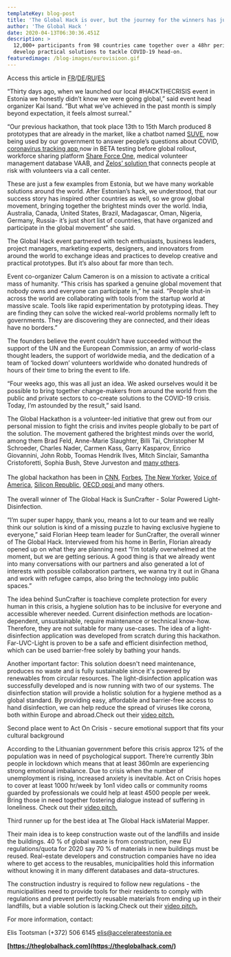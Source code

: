 ```yaml
---
templateKey: blog-post
title: 'The Global Hack is over, but the journey for the winners has just begun'
author: 'The Global Hack '
date: 2020-04-13T06:30:36.451Z
description: >
  12,000+ participants from 98 countries came together over a 48hr period to
  develop practical solutions to tackle COVID-19 head-on.
featuredimage: /blog-images/eurovisioon.gif
---
```

Access this article in [FR](https://docs.google.com/document/d/1-q9CABWCVa74sDW9gdaXS6uBK7HTcD3TQ2DKOkMqIPg/edit)/[DE](https://docs.google.com/document/d/14O-jazljir9hr-27UJlBSM4R6t3wnsB1M84cmlk5Ejg/edit)/[RU](https://docs.google.com/document/d/1IjaIYHsimcu9fBlF-Gw8Mrf9mGL_xlmf/edit)/[ES](https://docs.google.com/document/d/1J5ItT-Vs6p4FvH-fyGCamPdj5gJCAneQBincn0oryyE/edit)

“Thirty days ago, when we launched our local #HACKTHECRISIS event in Estonia we honestly didn’t know we were going global,” said event head organizer Kai Isand. “But what we’ve achieved in the past month is simply beyond expectation, it feels almost surreal.”

“Our previous hackathon, that took place 13th to 15th March produced 8 prototypes that are already in the market, like a chatbot named [SUVE](https://news.err.ee/1067675/government-launches-chatbot-to-answer-coronavirus-crisis-queries), now being used by our government to answer people’s questions about COVID, [coronavirus tracking app ](https://www.velmio.com/corona-tracker)now in BETA testing before global rollout, workforce sharing platform [Share Force One](https://shareforceone.ee/en/), medical volunteer management database VAAB, and [Zelos’ solution ](https://www.getzelos.com/)that connects people at risk with volunteers via a call center.

These are just a few examples from Estonia, but we have many workable solutions around the world. After Estonian’s hack, we understood, that our success story has inspired other countries as well, so we grow global movement, bringing together the brightest minds over the world. India, Australia, Canada, United States, Brazil, Madagascar, Oman, Nigeria, Germany, Russia- it’s just short list of countries, that have organized and participate in the global movement” she said.

The Global Hack event partnered with tech enthusiasts, business leaders, project managers, marketing experts, designers, and innovators from around the world to exchange ideas and practices to develop creative and practical prototypes. But it’s also about far more than tech.

Event co-organizer Calum Cameron is on a mission to activate a critical mass of humanity. “This crisis has sparked a genuine global movement that nobody owns and everyone can participate in,” he said. ”People shut-in across the world are collaborating with tools from the startup world at massive scale. Tools like rapid experimentation by prototyping ideas. They are finding they can solve the wicked real-world problems normally left to governments. They are discovering they are connected, and their ideas have no borders.”

The founders believe the event couldn’t have succeeded without the support of the UN and the European Commission, an army of world-class thought leaders, the support of worldwide media, and the dedication of a team of ‘locked down’ volunteers worldwide who donated hundreds of hours of their time to bring the event to life.

“Four weeks ago, this was all just an idea. We asked ourselves would it be possible to bring together change-makers from around the world from the public and private sectors to co-create solutions to the COVID-19 crisis. Today, I’m astounded by the result,” said Isand.

The Global Hackathon is a volunteer-led initiative that grew out from our personal mission to fight the crisis and invites people globally to be part of the solution. The movement gathered the brightest minds over the world, among them Brad Feld, Anne-Marie Slaughter, Billi Tai, Christopher M Schroeder, Charles Nader, Carmen Kass, Garry Kasparov, Enrico Giovannini, John Robb, Toomas Hendrik Ilves, Mitch Sinclair, Samantha Cristoforetti, Sophia Bush, Steve Jurveston and [many others](https://theglobalhack.com/).\
\
The global hackathon has been in [CNN](https://drive.google.com/file/d/1xhuGFcyOdQ0-EVgRjlgIDrG2tKNUwzA_/view?usp=sharing), [Forbes](https://www.forbes.com/sites/robertwolcott/2020/03/15/hack-the-crisis-6-lessons-from-estonias-coronavirus-crisis-response/#3904f904fca8), [The New Yorker](https://www.newyorker.com/news/our-columnists/why-estonia-was-poised-to-handle-how-a-pandemic-would-change-everything?fbclid=IwAR273AG0gtQEFovWGtXpTsLrNdWB5eedum2ebsBjug2KmQVNM7m86RRKusQ), [Voice of America](https://www.voanews.com/silicon-valley-technology/global-hack-searches-solutions), [Silicon Republic](https://www.siliconrepublic.com/start-ups/global-hack-coronavirus-covid19-hackathon), [OECD opsi ](https://oecd-opsi.org/globalhack/)and many others.\
\
The overall winner of The Global Hack is SunCrafter - Solar Powered Light-Disinfection.

“I’m super super happy, thank you, means a lot to our team and we really think our solution is kind of a missing puzzle to having exclusive hygiene to everyone,” said Florian Heep team leader for SunCrafter, the overall winner of The Global Hack. Interviewed from his home in Berlin, Florian already opened up on what they are planning next “I’m totally overwhelmed at the moment, but we are getting serious. A good thing is that we already went into many conversations with our partners and also generated a lot of interests with possible collaboration partners, we wanna try it out in Ghana and work with refugee camps, also bring the technology into public spaces.”

The idea behind SunCrafter is toachieve complete protection for every human in this crisis, a hygiene solution has to be inclusive for everyone and accessible wherever needed. Current disinfection methods are location-dependent, unsustainable, require maintenance or technical know-how. Therefore, they are not suitable for many use-cases. The idea of a light-disinfection application was developed from scratch during this hackathon. Far-UVC-Light is proven to be a safe and efficient disinfection method, which can be used barrier-free solely by bathing your hands.

Another important factor: This solution doesn't need maintenance, produces no waste and is fully sustainable since it's powered by renewables from circular resources. The light-disinfection application was successfully developed and is now running with two of our systems. The disinfection station will provide a holistic solution for a hygiene method as a global standard. By providing easy, affordable and barrier-free access to hand disinfection, we can help reduce the spread of viruses like corona, both within Europe and abroad.Check out their [video pitch.](https://youtu.be/8172hcxn724)

Second place went to Act On Crisis - secure emotional support that fits your cultural background

According to the Lithuanian government before this crisis approx 12% of the population was in need of psychological support. There’re currently 3bln people in lockdown which means that at least 360mln are experiencing strong emotional imbalance. Due to crisis when the number of unemployment is rising, increased anxiety is inevitable. Act on Crisis hopes to cover at least 1000 hr/week by 1on1 video calls or community rooms guarded by professionals we could help at least 4500 people per week. Bring those in need together fostering dialogue instead of suffering in loneliness. Check out their [video pitch.](https://youtu.be/T1KJSdffOys)

Third runner up for the best idea at The Global Hack isMaterial Mapper.

Their main idea is to keep construction waste out of the landfills and inside the buildings. 40 % of global waste is from construction, new EU regulations/quota for 2020 say 70 % of materials in new buildings must be reused. Real-estate developers and construction companies have no idea where to get access to the reusables, municipalities hold this information without knowing it in many different databases and data-structures.

The construction industry is required to follow new regulations - the municipalities need to provide tools for their residents to comply with regulations and prevent perfectly reusable materials from ending up in their landfills, but a viable solution is lacking.Check out their [video pitch.](https://vimeo.com/406523039)

For more information, contact:

Elis Tootsman (+372) 506 6145 elis@accelerateestonia.ee

**[https://theglobalhack.com](https://theglobalhack.com/)**